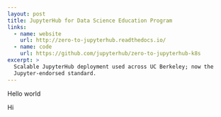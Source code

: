 ```yaml
---
layout: post
title: JupyterHub for Data Science Education Program
links:
  - name: website
    url: http://zero-to-jupyterhub.readthedocs.io/
  - name: code
    url: https://github.com/jupyterhub/zero-to-jupyterhub-k8s
excerpt: >
  Scalable JupyterHub deployment used across UC Berkeley; now the
  Jupyter-endorsed standard.
---
```


Hello world

Hi
